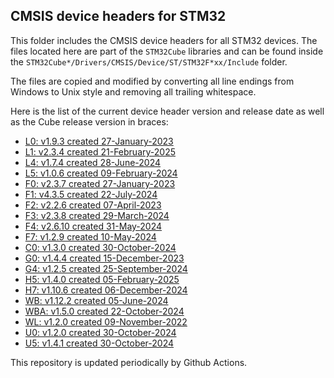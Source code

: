 ## CMSIS device headers for STM32

This folder includes the CMSIS device headers for all STM32 devices. The files
located here are part of the `STM32Cube` libraries and can be found inside the
`STM32Cube*/Drivers/CMSIS/Device/ST/STM32F*xx/Include` folder.

The files are copied and modified by converting all line endings from Windows to
Unix style and removing all trailing whitespace.

Here is the list of the current device header version and release date as well
as the Cube release version in braces:

- [L0: v1.9.3 created 27-January-2023](https://github.com/STMicroelectronics/STM32CubeL0)
- [L1: v2.3.4 created 21-February-2025](https://github.com/STMicroelectronics/STM32CubeL1)
- [L4: v1.7.4 created 28-June-2024](https://github.com/STMicroelectronics/STM32CubeL4)
- [L5: v1.0.6 created 09-February-2024](https://github.com/STMicroelectronics/STM32CubeL5)
- [F0: v2.3.7 created 27-January-2023](https://github.com/STMicroelectronics/STM32CubeF0)
- [F1: v4.3.5 created 22-July-2024](https://github.com/STMicroelectronics/STM32CubeF1)
- [F2: v2.2.6 created 07-April-2023](https://github.com/STMicroelectronics/STM32CubeF2)
- [F3: v2.3.8 created 29-March-2024](https://github.com/STMicroelectronics/STM32CubeF3)
- [F4: v2.6.10 created 31-May-2024](https://github.com/STMicroelectronics/STM32CubeF4)
- [F7: v1.2.9 created 10-May-2024](https://github.com/STMicroelectronics/STM32CubeF7)
- [C0: v1.3.0 created 30-October-2024](https://github.com/STMicroelectronics/STM32CubeC0)
- [G0: v1.4.4 created 15-December-2023](https://github.com/STMicroelectronics/STM32CubeG0)
- [G4: v1.2.5 created 25-September-2024](https://github.com/STMicroelectronics/STM32CubeG4)
- [H5: v1.4.0 created 05-February-2025](https://github.com/STMicroelectronics/STM32CubeH5)
- [H7: v1.10.6 created 06-December-2024](https://github.com/STMicroelectronics/STM32CubeH7)
- [WB: v1.12.2 created 05-June-2024](https://github.com/STMicroelectronics/STM32CubeWB)
- [WBA: v1.5.0 created 22-October-2024](https://github.com/STMicroelectronics/STM32CubeWBA)
- [WL: v1.2.0 created 09-November-2022](https://github.com/STMicroelectronics/STM32CubeWL)
- [U0: v1.2.0 created 30-October-2024](https://github.com/STMicroelectronics/STM32CubeU0)
- [U5: v1.4.1 created 30-October-2024](https://github.com/STMicroelectronics/STM32CubeU5)

This repository is updated periodically by Github Actions.
